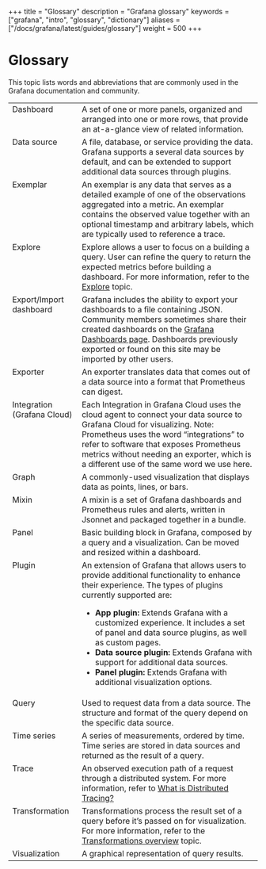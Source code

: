 +++
title = "Glossary"
description = "Grafana glossary"
keywords = ["grafana", "intro", "glossary", "dictionary"]
aliases = ["/docs/grafana/latest/guides/glossary"]
weight = 500
+++

# Glossary

This topic lists words and abbreviations that are commonly used in the Grafana documentation and community.

<table>
  <tr>
    <td style="vertical-align: top">Dashboard</td>
    <td>
      A set of one or more panels, organized and arranged into one or more rows, that provide an at-a-glance view of related information.
    </td>
  </tr>
  <tr>
    <td style="vertical-align: top">Data source</td>
    <td>
      A file, database, or service providing the data. Grafana supports a several data sources by default, and can be extended to support additional data sources through plugins.
    </td>
  </tr>
  <tr>
    <td style="vertical-align: top">Exemplar</td>
    <td>
      An exemplar is any data that serves as a detailed example of one of the observations aggregated into a metric. An exemplar contains the observed value together with an optional timestamp and arbitrary labels, which are typically used to reference a trace.
    </td>
  </tr>
  <tr>
    <td style="vertical-align: top">Explore</td>
    <td>
      Explore allows a user to focus on a building a query. User can refine the query to return the expected metrics before building a dashboard. For more information, refer to the <a href="https://grafana.com/docs/grafana/latest/explore">Explore</a> topic.
    </td>
  </tr>
  <tr>
    <td style="vertical-align: top">Export/Import dashboard</td>
    <td>
      Grafana includes the ability to export your dashboards to a file containing JSON. Community members sometimes share their created dashboards on the <a href="https://grafana.com/grafana/dashboards">Grafana Dashboards page</a>. Dashboards previously exported or found on this site may be imported by other users.
    </td>
  </tr>
  <tr>
    <td style="vertical-align: top">Exporter</td>
    <td>
      An exporter translates data that comes out of a data source into a format that Prometheus can digest.
    </td>
  </tr>
  <tr>
    <td style="vertical-align: top">Integration (Grafana Cloud)</td>
    <td>
      Each Integration in Grafana Cloud uses the cloud agent to connect your data source to Grafana Cloud for visualizing. Note: Prometheus uses the word “integrations” to refer to software that exposes Prometheus metrics without needing an exporter, which is a different use of the same word we use here.
    </td>
  </tr>
  <tr>
    <td style="vertical-align: top">Graph</td>
    <td>
      A commonly-used visualization that displays data as points, lines, or bars.
    </td>
  </tr>
  <tr>
    <td style="vertical-align: top">Mixin</td>
    <td>
      A mixin is a set of Grafana dashboards and Prometheus rules and alerts, written in Jsonnet and packaged together in a bundle.
    </td>
  </tr>
  <tr>
    <td style="vertical-align: top">Panel</td>
    <td>
      Basic building block in Grafana, composed by a query and a visualization. Can be moved and resized within a dashboard.
    </td>
  </tr>
  <tr>
    <td style="vertical-align: top">Plugin</td>
    <td>
      An extension of Grafana that allows users to provide additional functionality to enhance their experience. The types of plugins currently supported are:
      <ul>
        <li>
          <b>App plugin:</b> Extends Grafana with a customized experience. It includes a set of panel and data source plugins, as well as custom pages.
        </li>
        <li>
          <b>Data source plugin:</b> Extends Grafana with support for additional data sources.
        </li>
        <li>
          <b>Panel plugin:</b> Extends Grafana with additional visualization options.
        </li>
      </ul>
    </td>
  </tr>
  <tr>
    <td style="vertical-align: top">Query</td>
    <td>
      Used to request data from a data source. The structure and format of the query depend on the specific data source.
    </td>
  </tr>
  <tr>
    <td style="vertical-align: top">Time series</td>
    <td>
      A series of measurements, ordered by time. Time series are stored in data sources and returned as the result of a query.
    </td>
  </tr>
  <tr>
    <td style="vertical-align: top">Trace</td>
    <td>
      An observed execution path of a request through a distributed system. For more information, refer to <a href="https://opentracing.io/docs/overview/what-is-tracing/">What is Distributed Tracing?</a>
    </td>
  </tr>
  <tr>
    <td style="vertical-align: top">Transformation</td>
    <td>
      Transformations process the result set of a query before it’s passed on for visualization. For more information, refer to the <a href="https://grafana.com/docs/grafana/latest/panels/transformations">Transformations overview</a> topic.
    </td>
  </tr>
  <tr>
    <td style="vertical-align: top">Visualization</td>
    <td>A graphical representation of query results.</td>
  </tr>
</table>
